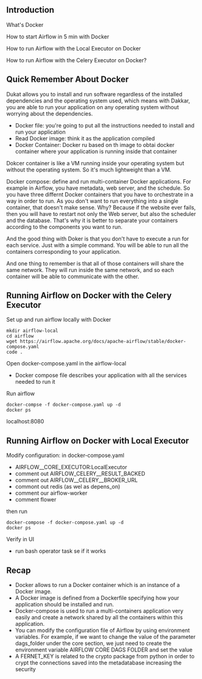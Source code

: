 ## Introduction
What's Docker

How to start Airflow in 5 min with Docker

How to run Airflow with the Local Executor on Docker

How to run Airflow with the Celery Executor on Docker?

## Quick Remember About Docker
Dukat allows you to install and run software regardless of the installed dependencies and the operating system used, which means with Dakkar, you are able to run your application on any operating system without worrying about the dependencies.

- Docker file: you're going to put all the instructions needed to install and run your application
- Read Docker image: think it as the application compiled
- Docker Container: Docker ru based on th image to obtai  docker container where your application is running inside that container

Dokcer container is like a VM running inside your operating system but without the operating system. So it's much lightweight than a VM.

Docker compose: define and run multi-container Docker applications. For example in Airflow, you have metadata, web server, and the schedule. So you have three differnt Docker containers that you have to orchestrate in a way in order to run. As you don't want to run everything into a single container, that doesn't make sense. Why? Because if the website ever fails, then you will have to restart not only the Web server, but also the scheduler and the database. That's why it is better to separate your containers according to the components you want to run.

And the good thing with Doker is that you don't have to execute a run for each service. Just with a simple command. You will be able to run all the containers corresponding to your application.

And one thing to remember is that all of those containers will share the same network. They will run inside the same network, and so each container will be able to communicate with the other.

## Running Airflow on Docker with the Celery Executor
Set up and run airflow locally with Docker
```console
mkdir airflow-local
cd airflow 
wget https://airflow.apache.org/docs/apache-airflow/stable/docker-compose.yaml
code .
```

Open docker-compose.yaml in the airflow-local
- Docker compose file describes your application with all the services needed to run it

Run airflow
```console
docker-compse -f docker-compose.yaml up -d
docker ps
```

localhost:8080

## Running Airflow on Docker with Local Executor
Modify configuration: in docker-compose.yaml
- AIRFLOW__CORE_EXECUTOR:LocalExecutor
- comment out AIRFLOW_CELERY__RESULT_BACKED
- comment out AIRFLOW__CELERY__BROKER_URL
- commont out redis (as wel as depens_on)
- comment our airflow-worker
- comment flower

then run
```console
docker-compose -f docker-compose.yaml up -d
docker ps
```

Verify in UI
- run bash operator task se if it works


## Recap
- Docker allows to run a Docker container which is an instance of a Docker image.
- A Docker image is defined from a Dockerfile specifying how your application should be installed
and run.
- Docker-compose is used to run a multi-containers application very easily and create a network
shared by all the containers within this application.
- You can modify the configuration file of Airflow by using environment variables. For example, if we
want to change the value of the parameter dags_folder under the core section, we just need to
create the environment variable AIRFLOW CORE DAGS FOLDER and set the value
- A FERNET_KEY is related to the crypto package from python in order to crypt the connections
saved into the metadatabase increasing the security
